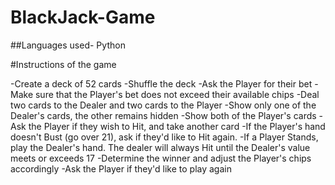 # BlackJack-Game
##Languages used- Python

#Instructions of the game

-Create a deck of 52 cards
-Shuffle the deck
-Ask the Player for their bet
-Make sure that the Player's bet does not exceed their available chips
-Deal two cards to the Dealer and two cards to the Player
-Show only one of the Dealer's cards, the other remains hidden
-Show both of the Player's cards
-Ask the Player if they wish to Hit, and take another card
-If the Player's hand doesn't Bust (go over 21), ask if they'd like to Hit again.
-If a Player Stands, play the Dealer's hand. The dealer will always Hit until the Dealer's value meets or exceeds 17
-Determine the winner and adjust the Player's chips accordingly
-Ask the Player if they'd like to play again

